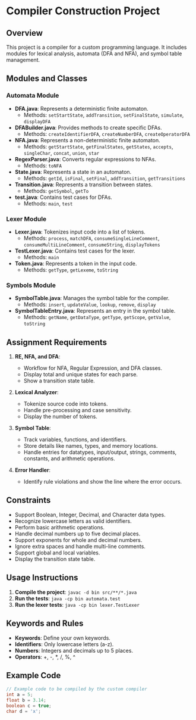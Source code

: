 # Compiler Construction Project

## Overview
This project is a compiler for a custom programming language. It includes modules for lexical analysis, automata (DFA and NFA), and symbol table management.

## Modules and Classes

### Automata Module
- **DFA.java**: Represents a deterministic finite automaton.
  - Methods: `setStartState`, `addTransition`, `setFinalState`, `simulate`, `displayDFA`
- **DFABuilder.java**: Provides methods to create specific DFAs.
  - Methods: `createIdentifierDFA`, `createNumberDFA`, `createOperatorDFA`
- **NFA.java**: Represents a non-deterministic finite automaton.
  - Methods: `getStartState`, `getFinalStates`, `getStates`, `accepts`, `singleChar`, `concat`, `union`, `star`
- **RegexParser.java**: Converts regular expressions to NFAs.
  - Methods: `toNFA`
- **State.java**: Represents a state in an automaton.
  - Methods: `getId`, `isFinal`, `setFinal`, `addTransition`, `getTransitions`
- **Transition.java**: Represents a transition between states.
  - Methods: `getSymbol`, `getTo`
- **test.java**: Contains test cases for DFAs.
  - Methods: `main`, `test`

### Lexer Module
- **Lexer.java**: Tokenizes input code into a list of tokens.
  - Methods: `process`, `matchDFA`, `consumeSingleLineComment`, `consumeMultiLineComment`, `consumeString`, `displayTokens`
- **TestLexer.java**: Contains test cases for the lexer.
  - Methods: `main`
- **Token.java**: Represents a token in the input code.
  - Methods: `getType`, `getLexeme`, `toString`

### Symbols Module
- **SymbolTable.java**: Manages the symbol table for the compiler.
  - Methods: `insert`, `updateValue`, `lookup`, `remove`, `display`
- **SymbolTableEntry.java**: Represents an entry in the symbol table.
  - Methods: `getName`, `getDataType`, `getType`, `getScope`, `getValue`, `toString`

## Assignment Requirements
1. **RE, NFA, and DFA**:
   - Workflow for NFA, Regular Expression, and DFA classes.
   - Display total and unique states for each parse.
   - Show a transition state table.

2. **Lexical Analyzer**:
   - Tokenize source code into tokens.
   - Handle pre-processing and case sensitivity.
   - Display the number of tokens.

3. **Symbol Table**:
   - Track variables, functions, and identifiers.
   - Store details like names, types, and memory locations.
   - Handle entries for datatypes, input/output, strings, comments, constants, and arithmetic operations.

4. **Error Handler**:
   - Identify rule violations and show the line where the error occurs.

## Constraints
- Support Boolean, Integer, Decimal, and Character data types.
- Recognize lowercase letters as valid identifiers.
- Perform basic arithmetic operations.
- Handle decimal numbers up to five decimal places.
- Support exponents for whole and decimal numbers.
- Ignore extra spaces and handle multi-line comments.
- Support global and local variables.
- Display the transition state table.

## Usage Instructions
1. **Compile the project**: `javac -d bin src/**/*.java`
2. **Run the tests**: `java -cp bin automata.test`
3. **Run the lexer tests**: `java -cp bin lexer.TestLexer`

## Keywords and Rules
- **Keywords**: Define your own keywords.
- **Identifiers**: Only lowercase letters (a-z).
- **Numbers**: Integers and decimals up to 5 places.
- **Operators**: +, -, *, /, %, ^

## Example Code
```java
// Example code to be compiled by the custom compiler
int a = 5;
float b = 3.14;
boolean c = true;
char d = 'x';